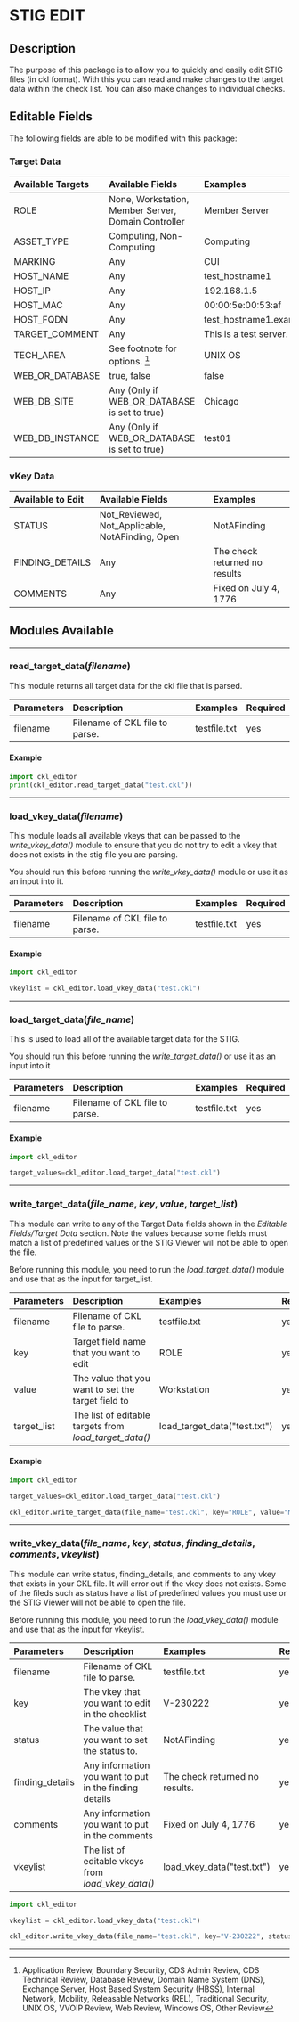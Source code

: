 # STIG EDIT

## Description

The purpose of this package is to allow you to quickly and easily edit STIG files (in ckl format). With this you can read and make changes to the target data within the check list. You can also make changes to individual checks.

## Editable Fields 

The following fields are able to be modified with this package:

### Target Data
| Available Targets | Available Fields                                          | Examples         |
|:------------------|:----------------------------------------------------------|:-----------------|
| ROLE              | None, Workstation, Member Server, Domain Controller       | Member Server    
| ASSET_TYPE        | Computing, Non-Computing                                  | Computing
| MARKING           | Any                                                       | CUI
| HOST_NAME         | Any                                                       | test_hostname1
| HOST_IP           | Any                                                       | 192.168.1.5
| HOST_MAC          | Any                                                       | 00:00:5e:00:53:af
| HOST_FQDN         | Any                                                       | test_hostname1.example.com
| TARGET_COMMENT    | Any                                                       | This is a test server.           
| TECH_AREA         | See footnote for options. [^1]                            | UNIX OS
| WEB_OR_DATABASE   | true, false                                               | false         
| WEB_DB_SITE       | Any (Only if WEB_OR_DATABASE is set to true)              | Chicago
| WEB_DB_INSTANCE   | Any (Only if WEB_OR_DATABASE is set to true)              | test01

[^1]: Application Review, Boundary Security, CDS Admin Review, CDS Technical Review, Database Review, Domain Name System (DNS), Exchange Server, Host Based System Security (HBSS), Internal Network, Mobility, Releasable Networks (REL), Traditional Security, UNIX OS, VVOIP Review, Web Review, Windows OS, Other Review


### vKey Data
| Available to Edit | Available Fields                                          | Examples         |
|:------------------|:----------------------------------------------------------|:-----------------|
| STATUS            | Not_Reviewed, Not_Applicable, NotAFinding, Open           | NotAFinding      
| FINDING_DETAILS   | Any                                                       | The check returned no results
| COMMENTS          | Any                                                       | Fixed on July 4, 1776

## Modules Available

---

### **read_target_data**(*filename*)

This module returns all target data for the ckl file that is parsed.

| Parameters        | Description                                               | Examples         | Required |
|:------------------|:----------------------------------------------------------|:-----------------|:---------|
| filename          | Filename of CKL file to parse.                            | testfile.txt     | yes

#### Example
```python
import ckl_editor
print(ckl_editor.read_target_data("test.ckl"))
```
    

---

### **load_vkey_data**(*filename*)

This module loads all available vkeys that can be passed to the *write_vkey_data()* module to ensure that you do not try to edit a vkey that does not exists in the stig file you are parsing. 

You should run this before running the *write_vkey_data()* module or use it as an input into it.

| Parameters        | Description                                               | Examples         | Required |
|:------------------|:----------------------------------------------------------|:-----------------|:---------|
| filename          | Filename of CKL file to parse.                            | testfile.txt     | yes

#### Example
```python
import ckl_editor

vkeylist = ckl_editor.load_vkey_data("test.ckl")
```

---

### **load_target_data**(*file_name*)

This is used to load all of the available target data for the STIG.

You should run this before running the *write_target_data()* or use it as an input into it

| Parameters        | Description                                               | Examples         | Required |
|:------------------|:----------------------------------------------------------|:-----------------|:---------|
| filename          | Filename of CKL file to parse.                            | testfile.txt     | yes

#### Example
```python
import ckl_editor

target_values=ckl_editor.load_target_data("test.ckl")
```
---

### **write_target_data**(*file_name*, *key*, *value*, *target_list*)

This module can write to any of the Target Data fields shown in the *Editable Fields/Target Data* section. Note the values because some fields must match a list of predefined values or the STIG Viewer will not be able to open the file.

Before running this module, you need to run the *load_target_data()* module and use that as the input for target_list. 

| Parameters        | Description                                               | Examples         | Required |
|:------------------|:----------------------------------------------------------|:-----------------|:---------|
| filename          | Filename of CKL file to parse.                            | testfile.txt     | yes      
| key               | Target field name that you want to edit                   | ROLE             | yes      
| value             | The value that you want to set the target field to        | Workstation      | yes      
| target_list       | The list of editable targets from *load_target_data()*    | load_target_data("test.txt")| yes

#### Example
```python
import ckl_editor

target_values=ckl_editor.load_target_data("test.ckl")

ckl_editor.write_target_data(file_name="test.ckl", key="ROLE", value="Member Server",target_list=target_values)
```

---

### **write_vkey_data**(*file_name*, *key*, *status*, *finding_details*, *comments*, *vkeylist*)

This module can write status, finding_details, and comments to any vkey that exists in your CKL file. It will error out if the vkey does not exists. Some of the fileds such as status have a list of predefined values you must use or the STIG Viewer will not be able to open the file.

Before running this module, you need to run the *load_vkey_data()* module and use that as the input for vkeylist.

| Parameters        | Description                                            | Examples         | Required |
|:------------------|:-------------------------------------------------------|:-----------------|:---------|
| filename          | Filename of CKL file to parse.                         | testfile.txt     | yes      
| key               | The vkey that you want to edit in the checklist        | V-230222         | yes      
| status            | The value that you want to set the status to.          | NotAFinding      | yes     
| finding_details   | Any information you want to put in the finding details | The check returned no results.| yes   
| comments          | Any information you want to put in the comments        | Fixed on July 4, 1776 | yes    
| vkeylist          | The list of editable vkeys from *load_vkey_data()*     | load_vkey_data("test.txt")| yes

```python
import ckl_editor

vkeylist = ckl_editor.load_vkey_data("test.ckl")

ckl_editor.write_vkey_data(file_name="test.ckl", key="V-230222", status="Not_Reviewed", finding_details="Server was patched.\nThis is not a finding", comments="No Comment.", vkeylist=vkeylist)
```

---